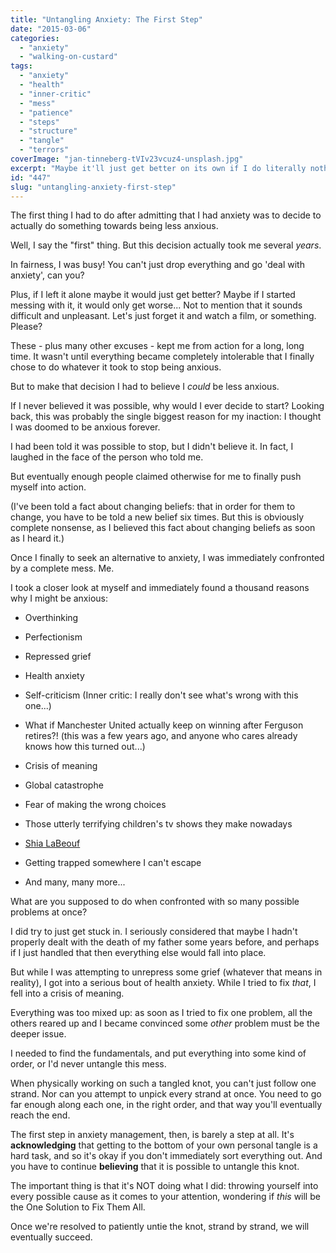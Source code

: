 ```yaml
---
title: "Untangling Anxiety: The First Step"
date: "2015-03-06"
categories: 
  - "anxiety"
  - "walking-on-custard"
tags: 
  - "anxiety"
  - "health"
  - "inner-critic"
  - "mess"
  - "patience"
  - "steps"
  - "structure"
  - "tangle"
  - "terrors"
coverImage: "jan-tinneberg-tVIv23vcuz4-unsplash.jpg"
excerpt: "Maybe it'll just get better on its own if I do literally nothing?"
id: "447"
slug: "untangling-anxiety-first-step"
---
```


The first thing I had to do after admitting that I had anxiety was to decide to actually do something towards being less anxious.

Well, I say the "first" thing. But this decision actually took me several _years_.

In fairness, I was busy! You can't just drop everything and go 'deal with anxiety', can you?

Plus, if I left it alone maybe it would just get better? Maybe if I started messing with it, it would only get worse... Not to mention that it sounds difficult and unpleasant. Let's just forget it and watch a film, or something. Please?

These - plus many other excuses - kept me from action for a long, long time. It wasn't until everything became completely intolerable that I finally chose to do whatever it took to stop being anxious.

But to make that decision I had to believe I _could_ be less anxious.

<!--more-->

If I never believed it was possible, why would I ever decide to start? Looking back, this was probably the single biggest reason for my inaction: I thought I was doomed to be anxious forever.

I had been told it was possible to stop, but I didn't believe it. In fact, I laughed in the face of the person who told me.

But eventually enough people claimed otherwise for me to finally push myself into action.

(I've been told a fact about changing beliefs: that in order for them to change, you have to be told a new belief six times. But this is obviously complete nonsense, as I believed this fact about changing beliefs as soon as I heard it.)

Once I finally to seek an alternative to anxiety, I was immediately confronted by a complete mess. Me.

I took a closer look at myself and immediately found a thousand reasons why I might be anxious:

- Overthinking

- Perfectionism

- Repressed grief

- Health anxiety

- Self-criticism (Inner critic: I really don't see what's wrong with this one...)

- What if Manchester United actually keep on winning after Ferguson retires?! (this was a few years ago, and anyone who cares already knows how this turned out...)

- Crisis of meaning

- Global catastrophe

- Fear of making the wrong choices

- Those utterly terrifying children's tv shows they make nowadays

- [Shia LaBeouf](http://www.youtube.com/watch?v=o0u4M6vppCI "Shia LaBeouf")

- Getting trapped somewhere I can't escape

- And many, many more...

What are you supposed to do when confronted with so many possible problems at once?

I did try to just get stuck in. I seriously considered that maybe I hadn't properly dealt with the death of my father some years before, and perhaps if I just handled that then everything else would fall into place.

But while I was attempting to unrepress some grief (whatever that means in reality), I got into a serious bout of health anxiety. While I tried to fix _that_, I fell into a crisis of meaning.

Everything was too mixed up: as soon as I tried to fix one problem, all the others reared up and I became convinced some _other_ problem must be the deeper issue.

I needed to find the fundamentals, and put everything into some kind of order, or I'd never untangle this mess.

When physically working on such a tangled knot, you can't just follow one strand. Nor can you attempt to unpick every strand at once. You need to go far enough along each one, in the right order, and that way you'll eventually reach the end.

The first step in anxiety management, then, is barely a step at all. It's **acknowledging** that getting to the bottom of your own personal tangle is a hard task, and so it's okay if you don't immediately sort everything out. And you have to continue **believing** that it is possible to untangle this knot.

The important thing is that it's NOT doing what I did: throwing yourself into every possible cause as it comes to your attention, wondering if _this_ will be the One Solution to Fix Them All.

Once we're resolved to patiently untie the knot, strand by strand, we will eventually succeed.
